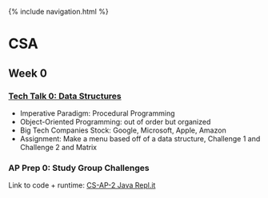 {% include navigation.html %}

# CSA

## Week 0

### [Tech Talk 0: Data Structures](https://github.com/nighthawkcoders/nighthawk_csa/wiki/Tri-3:-Tech-Talk-0---Data-Structures)

* Imperative Paradigm: Procedural Programming
* Object-Oriented Programming: out of order but organized
* Big Tech Companies Stock: Google, Microsoft, Apple, Amazon
* Assignment: Make a menu based off of a data structure, Challenge 1 and Challenge 2 and Matrix

### AP Prep 0: Study Group Challenges

Link to code + runtime: [CS-AP-2 Java Repl.it](https://replit.com/@ArchHuang/CS-AP-2?lite=true)
